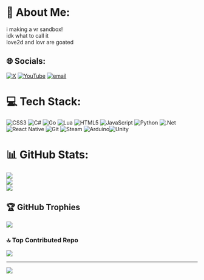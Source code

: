 # 💫 About Me:
i making a vr sandbox!<br>idk what to call it<br>love2d and lovr are goated<br>


## 🌐 Socials:
[![X](https://img.shields.io/badge/X-black.svg?logo=X&logoColor=white)](https://x.com/@ZiadSkafi) [![YouTube](https://img.shields.io/badge/YouTube-%23FF0000.svg?logo=YouTube&logoColor=white)](https://youtube.com/@UCa8yS5C_59nsFzNYMGb-WVA) [![email](https://img.shields.io/badge/Email-D14836?logo=gmail&logoColor=white)](mailto:ziad.skafi12@gmail.com) 

# 💻 Tech Stack:
![CSS3](https://img.shields.io/badge/css3-%231572B6.svg?style=for-the-badge&logo=css3&logoColor=white) ![C#](https://img.shields.io/badge/c%23-%23239120.svg?style=for-the-badge&logo=csharp&logoColor=white) ![Go](https://img.shields.io/badge/go-%2300ADD8.svg?style=for-the-badge&logo=go&logoColor=white) ![Lua](https://img.shields.io/badge/lua-%232C2D72.svg?style=for-the-badge&logo=lua&logoColor=white) ![HTML5](https://img.shields.io/badge/html5-%23E34F26.svg?style=for-the-badge&logo=html5&logoColor=white) ![JavaScript](https://img.shields.io/badge/javascript-%23323330.svg?style=for-the-badge&logo=javascript&logoColor=%23F7DF1E) ![Python](https://img.shields.io/badge/python-3670A0?style=for-the-badge&logo=python&logoColor=ffdd54) ![.Net](https://img.shields.io/badge/.NET-5C2D91?style=for-the-badge&logo=.net&logoColor=white) ![React Native](https://img.shields.io/badge/react_native-%2320232a.svg?style=for-the-badge&logo=react&logoColor=%2361DAFB) ![Git](https://img.shields.io/badge/git-%23F05033.svg?style=for-the-badge&logo=git&logoColor=white) ![Steam](https://img.shields.io/badge/steam-%23000000.svg?style=for-the-badge&logo=steam&logoColor=white) ![Arduino](https://img.shields.io/badge/-Arduino-00979D?style=for-the-badge&logo=Arduino&logoColor=white)![Unity](https://img.shields.io/badge/unity-%23000000.svg?style=for-the-badge&logo=unity&logoColor=white)
# 📊 GitHub Stats:
![](https://github-readme-stats.vercel.app/api?username=z-sk1&theme=dark&hide_border=false&include_all_commits=true&count_private=false)<br/>
![](https://nirzak-streak-stats.vercel.app/?user=z-sk1&theme=dark&hide_border=false)<br/>
![](https://github-readme-stats.vercel.app/api/top-langs/?username=z-sk1&theme=dark&hide_border=false&include_all_commits=true&count_private=false&layout=compact)

## 🏆 GitHub Trophies
![](https://github-profile-trophy.vercel.app/?username=z-sk1&theme=radical&no-frame=false&no-bg=true&margin-w=4)

### 🔝 Top Contributed Repo
![](https://github-contributor-stats.vercel.app/api?username=z-sk1&limit=5&theme=dark&combine_all_yearly_contributions=true)

---
[![](https://visitcount.itsvg.in/api?id=z-sk1&icon=0&color=0)](https://visitcount.itsvg.in)

<!-- Proudly created with GPRM ( https://gprm.itsvg.in ) -->
